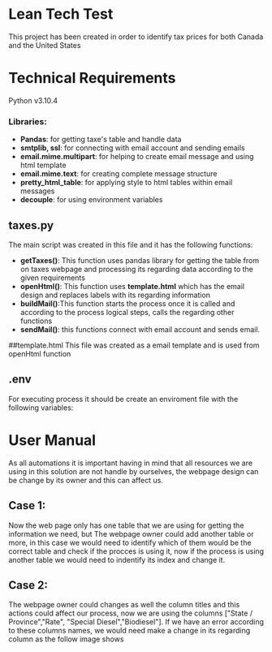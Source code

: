 # Lean Tech Test
This project has been created in order to identify tax prices for both Canada and the United States

# Technical Requirements
Python v3.10.4
### Libraries:
* **Pandas**: for getting taxe's table and handle data
* **smtplib, ssl**: for connecting with email account and sending emails
* **email.mime.multipart**: for helping to create email message and using html template
* **email.mime.text**: for creating complete message structure
* **pretty_html_table**: for applying style to html tables within email messages
* **decouple**: for using environment variables

## taxes.py
The main script was created in this file and it has the following functions:
* **getTaxes()**: This function uses pandas library for getting the table from on taxes webpage and processing its regarding data according to the given requirements
* **openHtml()**: This function uses **template.html** which has the email design and replaces labels with its regarding information
* **buildMail()**:This function starts the process once it is called and according to the process logical steps, calls the regarding other functions
* **sendMail()**: this functions connect with email account and sends email.

##template.html
This file was created as a email template and is used from openHtml function

## .env
For executing process it should be create an enviroment file with the following variables:

# User Manual
As all automations it is important having in mind that all resources we are using in this solution are not handle by ourselves, the webpage design can be change by its owner and this can affect us.
## Case 1:
Now the web page only has one table that we are using for getting the information we need, but The webpage owner could add another table or more, in this case we would need to identify which of them would be the correct table and check if the procces is using it, now if the process is using another table we would need to indentify its index and change it.

## Case 2:
The webpage owner could changes as well the column titles and this actions could affect our process, now we are using the columns ["State / Province","Rate", "Special Diesel","Biodiesel"]. If we have an error according to these columns names, we would need make a change in its regarding column as the follow image shows
